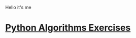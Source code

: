 Hello it's me
# [Python Algorithms Exercises](https://periodic-composer-55b.notion.site/Python-Algorithms-Exercises-e2dd4feaa42c49afa23e84111b88278e?pvs=4)
